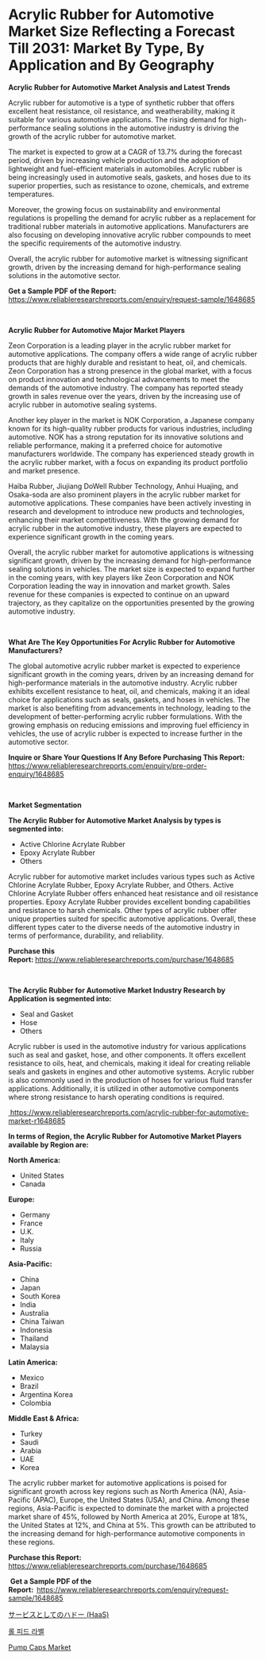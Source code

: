 <p><h1>Acrylic Rubber for Automotive Market Size Reflecting a Forecast Till 2031: Market By Type, By Application and By Geography</h1></p><p><strong>Acrylic Rubber for Automotive Market Analysis and Latest Trends</strong></p>
<p><p>Acrylic rubber for automotive is a type of synthetic rubber that offers excellent heat resistance, oil resistance, and weatherability, making it suitable for various automotive applications. The rising demand for high-performance sealing solutions in the automotive industry is driving the growth of the acrylic rubber for automotive market.</p><p>The market is expected to grow at a CAGR of 13.7% during the forecast period, driven by increasing vehicle production and the adoption of lightweight and fuel-efficient materials in automobiles. Acrylic rubber is being increasingly used in automotive seals, gaskets, and hoses due to its superior properties, such as resistance to ozone, chemicals, and extreme temperatures.</p><p>Moreover, the growing focus on sustainability and environmental regulations is propelling the demand for acrylic rubber as a replacement for traditional rubber materials in automotive applications. Manufacturers are also focusing on developing innovative acrylic rubber compounds to meet the specific requirements of the automotive industry.</p><p>Overall, the acrylic rubber for automotive market is witnessing significant growth, driven by the increasing demand for high-performance sealing solutions in the automotive sector.</p></p>
<p><strong>Get a Sample PDF of the Report:&nbsp;</strong> <a href="https://www.reliableresearchreports.com/enquiry/request-sample/1648685">https://www.reliableresearchreports.com/enquiry/request-sample/1648685</a></p>
<p>&nbsp;</p>
<p><strong>Acrylic Rubber for Automotive Major Market Players</strong></p>
<p><p>Zeon Corporation is a leading player in the acrylic rubber market for automotive applications. The company offers a wide range of acrylic rubber products that are highly durable and resistant to heat, oil, and chemicals. Zeon Corporation has a strong presence in the global market, with a focus on product innovation and technological advancements to meet the demands of the automotive industry. The company has reported steady growth in sales revenue over the years, driven by the increasing use of acrylic rubber in automotive sealing systems.</p><p>Another key player in the market is NOK Corporation, a Japanese company known for its high-quality rubber products for various industries, including automotive. NOK has a strong reputation for its innovative solutions and reliable performance, making it a preferred choice for automotive manufacturers worldwide. The company has experienced steady growth in the acrylic rubber market, with a focus on expanding its product portfolio and market presence.</p><p>Haiba Rubber, Jiujiang DoWell Rubber Technology, Anhui Huajing, and Osaka-soda are also prominent players in the acrylic rubber market for automotive applications. These companies have been actively investing in research and development to introduce new products and technologies, enhancing their market competitiveness. With the growing demand for acrylic rubber in the automotive industry, these players are expected to experience significant growth in the coming years.</p><p>Overall, the acrylic rubber market for automotive applications is witnessing significant growth, driven by the increasing demand for high-performance sealing solutions in vehicles. The market size is expected to expand further in the coming years, with key players like Zeon Corporation and NOK Corporation leading the way in innovation and market growth. Sales revenue for these companies is expected to continue on an upward trajectory, as they capitalize on the opportunities presented by the growing automotive industry.</p></p>
<p>&nbsp;</p>
<p><strong>What Are The Key Opportunities For Acrylic Rubber for Automotive Manufacturers?</strong></p>
<p><p>The global automotive acrylic rubber market is expected to experience significant growth in the coming years, driven by an increasing demand for high-performance materials in the automotive industry. Acrylic rubber exhibits excellent resistance to heat, oil, and chemicals, making it an ideal choice for applications such as seals, gaskets, and hoses in vehicles. The market is also benefiting from advancements in technology, leading to the development of better-performing acrylic rubber formulations. With the growing emphasis on reducing emissions and improving fuel efficiency in vehicles, the use of acrylic rubber is expected to increase further in the automotive sector.</p></p>
<p><strong>Inquire or Share Your Questions If Any Before Purchasing This Report:</strong> <a href="https://www.reliableresearchreports.com/enquiry/pre-order-enquiry/1648685">https://www.reliableresearchreports.com/enquiry/pre-order-enquiry/1648685</a></p>
<p>&nbsp;</p>
<p><strong>Market Segmentation</strong></p>
<p><strong>The Acrylic Rubber for Automotive Market Analysis by types is segmented into:</strong></p>
<p><ul><li>Active Chlorine Acrylate Rubber</li><li>Epoxy Acrylate Rubber</li><li>Others</li></ul></p>
<p><p>Acrylic rubber for automotive market includes various types such as Active Chlorine Acrylate Rubber, Epoxy Acrylate Rubber, and Others. Active Chlorine Acrylate Rubber offers enhanced heat resistance and oil resistance properties. Epoxy Acrylate Rubber provides excellent bonding capabilities and resistance to harsh chemicals. Other types of acrylic rubber offer unique properties suited for specific automotive applications. Overall, these different types cater to the diverse needs of the automotive industry in terms of performance, durability, and reliability.</p></p>
<p><strong>Purchase this Report:&nbsp;</strong><a href="https://www.reliableresearchreports.com/purchase/1648685">https://www.reliableresearchreports.com/purchase/1648685</a></p>
<p>&nbsp;</p>
<p><strong>The Acrylic Rubber for Automotive Market Industry Research by Application is segmented into:</strong></p>
<p><ul><li>Seal and Gasket</li><li>Hose</li><li>Others</li></ul></p>
<p><p>Acrylic rubber is used in the automotive industry for various applications such as seal and gasket, hose, and other components. It offers excellent resistance to oils, heat, and chemicals, making it ideal for creating reliable seals and gaskets in engines and other automotive systems. Acrylic rubber is also commonly used in the production of hoses for various fluid transfer applications. Additionally, it is utilized in other automotive components where strong resistance to harsh operating conditions is required.</p></p>
<p><a href="https://www.reliableresearchreports.com/acrylic-rubber-for-automotive-market-r1648685">&nbsp;https://www.reliableresearchreports.com/acrylic-rubber-for-automotive-market-r1648685</a></p>
<p><strong>In terms of Region, the Acrylic Rubber for Automotive Market Players available by Region are:</strong></p>
<p>
    <p> <strong> North America: </strong>
        <ul>
            <li>United States</li>
            <li>Canada</li>
        </ul>
        </p> 
    <p> <strong> Europe: </strong>
        <ul>
            <li>Germany</li>
            <li>France</li>
            <li>U.K.</li>
            <li>Italy</li>
            <li>Russia</li>
        </ul>
        </p> 
    <p> <strong> Asia-Pacific: </strong>
        <ul>
            <li>China</li>
            <li>Japan</li>
            <li>South Korea</li>
            <li>India</li>
            <li>Australia</li>
            <li>China Taiwan</li>
            <li>Indonesia</li>
            <li>Thailand</li>
            <li>Malaysia</li>
        </ul>
        </p> 
    <p> <strong> Latin America: </strong>
        <ul>
            <li>Mexico</li>
            <li>Brazil</li>
            <li>Argentina Korea</li>
            <li>Colombia</li>
        </ul>
        </p> 
    <p> <strong> Middle East & Africa: </strong>
        <ul>
            <li>Turkey</li>
            <li>Saudi</li>
            <li>Arabia</li>
            <li>UAE</li>
            <li>Korea</li>
        </ul>
    </p>
    </p>
<p><p>The acrylic rubber market for automotive applications is poised for significant growth across key regions such as North America (NA), Asia-Pacific (APAC), Europe, the United States (USA), and China. Among these regions, Asia-Pacific is expected to dominate the market with a projected market share of 45%, followed by North America at 20%, Europe at 18%, the United States at 12%, and China at 5%. This growth can be attributed to the increasing demand for high-performance automotive components in these regions.</p></p>
<p><strong>Purchase this Report: </strong><a href="https://www.reliableresearchreports.com/purchase/1648685">https://www.reliableresearchreports.com/purchase/1648685</a></p>
<p>&nbsp;<strong>Get a Sample PDF of the Report:&nbsp;&nbsp;</strong><a href="https://www.reliableresearchreports.com/enquiry/request-sample/1648685">https://www.reliableresearchreports.com/enquiry/request-sample/1648685</a></p>
<p><strong></strong></p>
<p><p><a href="https://medium.com/@s.guest01/hadoop-as-a-service-haas-%E5%B8%82%E5%A0%B4%E3%81%AE%E3%83%AC%E3%83%9D%E3%83%BC%E3%83%88%E3%81%AF-%E3%81%93%E3%81%AE%E5%B8%82%E5%A0%B4%E3%81%AE%E6%9C%80%E6%96%B0%E3%81%AE%E3%83%88%E3%83%AC%E3%83%B3%E3%83%89%E3%81%A8%E6%88%90%E9%95%B7%E3%81%AE%E6%A9%9F%E4%BC%9A%E3%82%92%E6%98%8E%E3%82%89%E3%81%8B%E3%81%AB%E3%81%97%E3%81%BE%E3%81%99-5317a808c393">サービスとしてのハドー (HaaS)</a></p><p><a href="https://github.com/tasfiyaj85/Market-Research-Report-List-1/blob/main/1818454103783.md">롤 피드 라벨</a></p><p><a href="https://view.publitas.com/reportprime-1/global-pump-caps-industry-types-applications-market-players-regional-growth-analysis-and-future-scenarios-2024-2031/">Pump Caps Market</a></p></p>